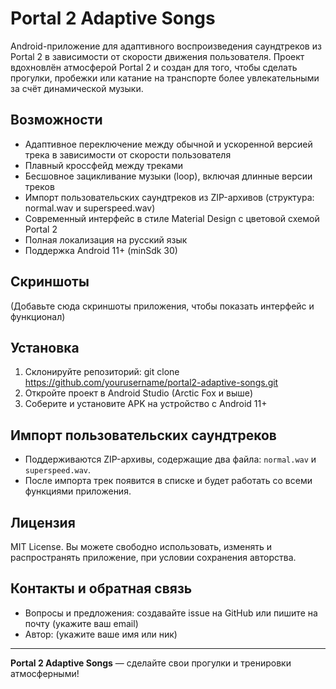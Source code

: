 # Portal 2 Adaptive Songs

Android-приложение для адаптивного воспроизведения саундтреков из Portal 2 в зависимости от скорости движения пользователя. Проект вдохновлён атмосферой Portal 2 и создан для того, чтобы сделать прогулки, пробежки или катание на транспорте более увлекательными за счёт динамической музыки.

## Возможности
- Адаптивное переключение между обычной и ускоренной версией трека в зависимости от скорости пользователя
- Плавный кроссфейд между треками
- Бесшовное зацикливание музыки (loop), включая длинные версии треков
- Импорт пользовательских саундтреков из ZIP-архивов (структура: normal.wav и superspeed.wav)
- Современный интерфейс в стиле Material Design с цветовой схемой Portal 2
- Полная локализация на русский язык
- Поддержка Android 11+ (minSdk 30)

## Скриншоты
(Добавьте сюда скриншоты приложения, чтобы показать интерфейс и функционал)

## Установка
1. Склонируйте репозиторий:
   git clone https://github.com/yourusername/portal2-adaptive-songs.git
2. Откройте проект в Android Studio (Arctic Fox и выше)
3. Соберите и установите APK на устройство с Android 11+

## Импорт пользовательских саундтреков
- Поддерживаются ZIP-архивы, содержащие два файла: `normal.wav` и `superspeed.wav`.
- После импорта трек появится в списке и будет работать со всеми функциями приложения.

## Лицензия
MIT License. Вы можете свободно использовать, изменять и распространять приложение, при условии сохранения авторства.

## Контакты и обратная связь
- Вопросы и предложения: создавайте issue на GitHub или пишите на почту (укажите ваш email)
- Автор: (укажите ваше имя или ник)

---

**Portal 2 Adaptive Songs** — сделайте свои прогулки и тренировки атмосферными!
